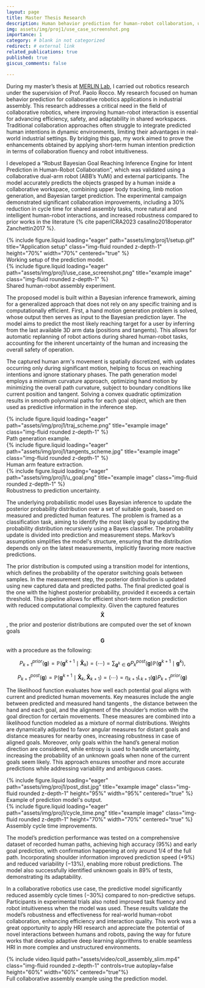 ```yaml
---
layout: page
title: Master Thesis Research
description: Human behavior prediction for human-robot collaboration, using Bayesian inference and low-level human motion generation
img: assets/img/proj1/use_case_screenshot.png
importance: 1
category: # blank in not categorized
redirect: # external link
related_publications: true
published: true
giscus_comments: false

---
```


During my master’s thesis at [MERLIN Lab](https://merlin.deib.polimi.it/), I carried out robotics research under the supervision of Prof. Paolo Rocco. My research focused on human behavior prediction for collaborative robotics applications in industrial assembly. This research addresses a critical need in the field of collaborative robotics, where improving human-robot interaction is essential for advancing efficiency, safety, and adaptability in shared workspaces. Traditional collaboration approaches often struggle to integrate predicted human intentions in dynamic environments, limiting their advantages in real-world industrial settings. By bridging this gap, my work aimed to prove the enhancements obtained by applying short-term human intention prediction in terms of collaboration fluency and robot intuitiveness.

I developed a “Robust Bayesian Goal Reaching Inference Engine for Intent Prediction in Human-Robot Collaboration”, which was validated using a collaborative dual-arm robot (ABB’s YuMi) and external participants. The model accurately predicts the objects grasped by a human inside a collaborative workspace, combining upper body tracking, limb motion generation, and Bayesian target prediction. The experimental campaign demonstrated significant collaboration improvements, including a 30% reduction in cycle time for shared assembly tasks, more natural and intelligent human-robot interactions, and increased robustness compared to prior works in the literature {% cite paperICRA2023 casalino2018operator Zanchettin2017 %}.

<div class="row align-items-center">
    <div class="col-sm mt-3 mt-md-0">
        {% include figure.liquid loading="eager" path="assets/img/proj1/setup.gif" title="Application setup" class="img-fluid rounded z-depth-1" height="70%" width="70%" centered="true" %}
        <div class="caption">
            Working setup of the prediction model.
        </div>
    </div>
    <div class="col-sm mt-3 mt-md-0">
        {% include figure.liquid loading="eager" path="assets/img/proj1/use_case_screenshot.png" title="example image" class="img-fluid rounded z-depth-1" %}
        <div class="caption">
            Shared human-robot assembly experiment.
        </div>
    </div>
</div>

The proposed model is built within a Bayesian inference framework, aiming for a generalized approach that does not rely on any specific training and is computationally efficient. First, a hand motion generation problem is solved, whose output then serves as input to the Bayesian prediction layer. The model aims to predict the most likely reaching target for a user by inferring from the last available 3D arm data (positions and tangents). This allows for automatic replanning of robot actions during shared human-robot tasks, accounting for the inherent uncertainty of the human and increasing the overall safety of operation.

The captured human arm's movement is spatially discretized, with updates occurring only during significant motion, helping to focus on reaching intentions and ignore stationary phases. The path generation model employs a minimum curvature approach, optimizing hand motion by minimizing the overall path curvature, subject to boundary conditions like current position and tangent. Solving a convex quadratic optimization results in smooth polynomial paths for each goal object, which are then used as predictive information in the inference step.

<div class="row">
    <div class="col-sm mt-3 mt-md-0">
        {% include figure.liquid loading="eager" path="assets/img/proj1/traj_scheme.png" title="example image" class="img-fluid rounded z-depth-1" %}
        <div class="caption">
            Path generation example.
        </div>
    </div>
    <div class="col-sm mt-3 mt-md-0">
        {% include figure.liquid loading="eager" path="assets/img/proj1/tangents_scheme.jpg" title="example image" class="img-fluid rounded z-depth-1" %}
        <div class="caption">
            Human arm feature extraction.
        </div>
    </div>
    <div class="col-sm mt-3 mt-md-0">
        {% include figure.liquid loading="eager" path="assets/img/proj1/u_goal.png" title="example image" class="img-fluid rounded z-depth-1" %}
        <div class="caption">
            Robustness to prediction uncertainty.
        </div>
    </div>
</div>

The underlying probabilistic model uses Bayesian inference to update the posterior probability distribution over a set of suitable goals, based on measured and predicted human features. The problem is framed as a classification task, aiming to identify the most likely goal by updating the probability distribution recursively using a Bayes classifier. The probability update is divided into prediction and measurement steps. Markov’s assumption simplifies the model's structure, ensuring that the distribution depends only on the latest measurements, implicitly favoring more reactive predictions.

The prior distribution is computed using a transition model for intentions, which defines the probability of the operator switching goals between samples. In the measurement step, the posterior distribution is updated using new captured data and predicted paths. The final predicted goal is the one with the highest posterior probability, provided it exceeds a certain threshold. This pipeline allows for efficient short-term motion prediction with reduced computational complexity. Given the captured features $$\mathbf{\hat{X}}$$, the prior and posterior distributions are computed over the set of known goals $$\mathbf{G}$$ with a procedure as the following:

$$
P^{prior}_{k+1}(\mathbf{g}) = \mathbb{P}\left(\mathbf{g}^{k+1} \mid \mathbf{\hat{X}}_{k}\right)=(\cdots)= \sum_{\mathbf{g}^k \in \mathbf{G}} P^{post}_{k}(\mathbf{g})\mathbb{P}\left(\mathbf{g}^{k+1} \mid \mathbf{g}^k\right),
$$

$$
\label{eq:cauchy-schwarz}
P^{post}_{k+1}(\mathbf{g}) = \mathbb{P}\left(\mathbf{g}^{k+1} \mid \mathbf{\hat{X}}_{k}, \mathbf{\hat{X}}_{k+1}\right) = (\cdots) = \eta_{k+1}L_{k+1}(\mathbf{g})P^{prior}_{k+1}(\mathbf{g})
$$

The likelihood function evaluates how well each potential goal aligns with current and predicted human movements. Key measures include the angle between predicted and measured hand tangents , the distance between the hand and each goal, and the alignment of the shoulder’s motion with the goal direction for certain movements. These measures are combined into a likelihood function modeled as a mixture of normal distributions. Weights are dynamically adjusted to favor angular measures for distant goals and distance measures for nearby ones, increasing robustness in case of aligned goals. Moreover, only goals within the hand’s general motion direction are considered, while entropy is used to handle uncertainty, increasing the probability of an unknown goals when none of the current goals seem likely. This approach ensures smoother and more accurate predictions while addressing variability and ambiguous cases.

<div class="row align-items-center">
    <div class="col-sm mt-3 mt-md-0">
        {% include figure.liquid loading="eager" path="assets/img/proj1/post_dist.jpg" title="example image" class="img-fluid rounded z-depth-1" height="95%" width="95%" centered="true" %}
        <div class="caption">
            Example of prediction model's output.
        </div>
    </div>
        <div class="col-sm mt-3 mt-md-0">
        {% include figure.liquid loading="eager" path="assets/img/proj1/cycle_time.png" title="example image" class="img-fluid rounded z-depth-1" height="70%" width="70%" centered="true" %}
        <div class="caption">
            Assembly cycle time improvements.
        </div>
    </div>
</div>

The model’s prediction performance was tested on a comprehensive dataset of recorded human paths, achieving high accuracy (95%) and early goal prediction, with confirmation happening at only around 1/4 of the full path. Incorporating shoulder information improved prediction speed (+9%) and reduced variability (−13%), enabling more robust predictions. The model also successfully identified unknown goals in 89% of tests, demonstrating its adaptability.

In a collaborative robotics use case, the predictive model significantly reduced assembly cycle times (−30%) compared to non-predictive setups. Participants in experimental trials also noted improved task fluency and robot intuitiveness when the model was used. These results validate the model’s robustness and effectiveness for real-world human-robot collaboration, enhancing efficiency and interaction quality. This work was a great opportunity to apply HRI research and appreciate the potential of novel interactions between humans and robots, paving the way for future works that develop adaptive deep learning algorithms to enable seamless HRI in more complex and unstructured environments.

<div class="row align-items-center">
    <div class="col-sm mt-3 mt-md-0">
        {% include video.liquid path="assets/video/coll_assembly_slim.mp4" class="img-fluid rounded z-depth-1" controls=true autoplay=false height="60%" width="60%" centered="true"%}
        <div class="caption">
            Full collaborative assembly example using the prediction model.
        </div>
    </div>
</div>

